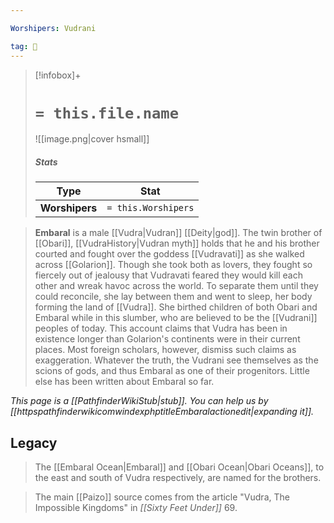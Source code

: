 ```yaml
---

Worshipers: Vudrani

tag: 🙏
---
```


> [!infobox]+
> #  `= this.file.name`
> ![[image.png|cover hsmall]]
> ##### Stats
> Type | Stat |
> :---:|:---:|
> **Worshipers** | `= this.Worshipers` |



> **Embaral** is a male [[Vudra|Vudran]] [[Deity|god]]. The twin brother of [[Obari]], [[VudraHistory|Vudran myth]] holds that he and his brother courted and fought over the goddess [[Vudravati]] as she walked across [[Golarion]]. Though she took both as lovers, they fought so fiercely out of jealousy that Vudravati feared they would kill each other and wreak havoc across the world. To separate them until they could reconcile, she lay between them and went to sleep, her body forming the land of [[Vudra]]. She birthed children of both Obari and Embaral while in this slumber, who are believed to be the [[Vudrani]] peoples of today. This account claims that Vudra has been in existence longer than Golarion's continents were in their current places. Most foreign scholars, however, dismiss such claims as exaggeration. Whatever the truth, the Vudrani see themselves as the scions of gods, and thus Embaral as one of their progenitors. Little else has been written about Embaral so far.



*This page is a [[PathfinderWikiStub|stub]]. You can help us by [[httpspathfinderwikicomwindexphptitleEmbaralactionedit|expanding it]].*


## Legacy

> The [[Embaral Ocean|Embaral]] and [[Obari Ocean|Obari Oceans]], to the east and south of Vudra respectively, are named for the brothers.


> The main [[Paizo]] source comes from the article "Vudra, The Impossible Kingdoms" in *[[Sixty Feet Under]]* 69.








